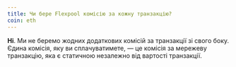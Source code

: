 ```yaml
---
title: Чи бере Flexpool комісію за кожну транзакцію?
coin: eth
---
```


**Ні**. Ми не беремо жодних додаткових комісій за транзакції зі свого боку. Єдина комісія, яку ви сплачуватимете, — це комісія за мережеву транзакцію, яка є статичною незалежно від вартості транзакції.
